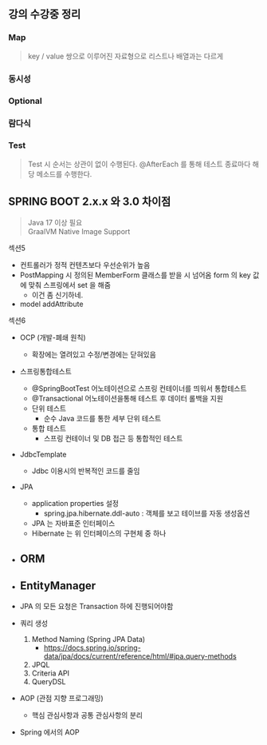 ## 강의 수강중 정리

### Map
> key / value 쌍으로 이루어진 자료형으로 리스트나 배열과는 다르게 

### 동시성

### Optional

### 람다식

### Test

> Test 시 순서는 상관이 없이 수행된다.
> @AfterEach 를 통해 테스트 종료마다 해당 메소드를 수행한다.
> 

## SPRING BOOT 2.x.x 와 3.0 차이점
> Java 17 이상 필요 <br/>
> GraalVM Native Image Support <br/>


섹션5
- 컨트롤러가 정적 컨텐츠보다 우선순위가 높음
- PostMapping 시 정의된 MemberForm 클래스를 받을 시 넘어옴 form 의 key 값에 맞춰 스프링에서 set 을 해줌
  - 이건 좀 신기하네.
- model addAttribute

섹션6
- OCP (개발-폐쇄 원칙)
  - 확장에는 열려있고 수정/변경에는 닫혀있음
- 스프링통합테스트
  - @SpringBootTest 어노테이션으로 스프링 컨테이너를 띄워서 통합테스트
  - @Transactional 어노테이션을통해 테스트 후 데이터 롤백을 지원
  - 단위 테스트
    - 순수 Java 코드를 통한 세부 단위 테스트
  - 통합 테스트
    - 스프링 컨테이너 및 DB 접근 등 통합적인 테스트
- JdbcTemplate
  - Jdbc 이용시의 반복적인 코드를 줄임
- JPA
  - application properties 설정
    - spring.jpa.hibernate.ddl-auto : 객체를 보고 테이브를 자동 생성옵션
  - JPA 는 자바표준 인터페이스
  - Hibernate 는 위 인터페이스의 구현체 중 하나
- ORM
  - 
- EntityManager
  - 
- JPA 의 모든 요청은 Transaction 하에 진행되어야함
- 쿼리 생성
  1. Method Naming (Spring JPA Data)
     - https://docs.spring.io/spring-data/jpa/docs/current/reference/html/#jpa.query-methods
  2. JPQL
  3. Criteria API
  4. QueryDSL

- AOP (관점 지향 프로그래밍)
  - 핵심 관심사항과 공통 관심사항의 분리
- Spring 에서의 AOP